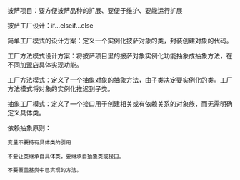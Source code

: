 披萨项目：要方便披萨品种的扩展、要便于维护、要能运行扩展

披萨工厂设计：if...elseif...else

简单工厂模式的设计方案：定义一个实例化披萨对象的类，封装创建对象的代码。

工厂方法模式设计方案：将披萨项目里的披萨对象实例化功能抽象成抽象方法，在不同加盟店具体实现功能。

工厂方法模式：定义了一个抽象对象的抽象方法，由子类决定要实例化的类。工厂方法模式将对象的实例化推迟到子类。

抽象工厂模式：定义了一个接口用于创建相关或有依赖关系的对象族，而无需明确定义具体类。

依赖抽象原则：

    变量不要持有具体类的引用
    
    不要让类继承自具体类，要继承自抽象类或接口。
    
    不要覆盖基类中已实现的方法。
